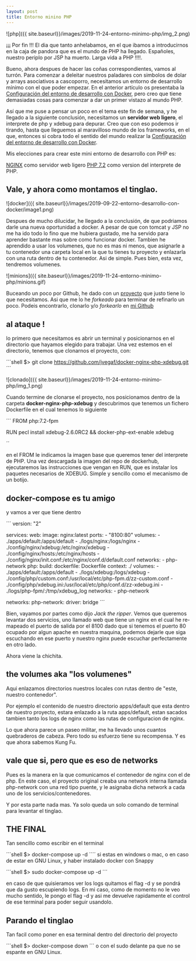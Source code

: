 ```yaml
---
layout: post
title: Entorno minino PHP
---
```


![php]({{ site.baseurl}}/images/2019-11-24-entorno-minimo-php/img_2.png)

¡¡¡ Por fin !!! El dia que tanto anhelabamos, en el que ibamos a introducirnos en la caja de pandora que es el mundo de PHP ha llegado. Españoles, nuestro periplo por JSP ha muerto. Larga vida a PHP !!!!.


Bueno, ahora despues de hacer las coñas correspondientes, vamos al turrón. Para comenzar a deleitar nuestros paladares con simbolos de dolar y arrays asociativos a cascoporro, necesitamos un entorno de desarrollo mínimo con el que poder empezar. En el anterior artículo os presentaba la [Configuración del entorno de desarrollo con Docker](https://jvegaf.github.io/entorno-desarrollo-con-docker/), pero creo que tiene demasiadas cosas para comenzar a dar un primer vistazo al mundo PHP.

Así que me puse a pensar un poco en el tema este fin de semana, y he llegado a la siguiente conclusión, necesitamos un **servidor web ligero**, el interprete de php y xdebug para depurar. Creo que con eso podemos ir tirando, hasta que lleguemos al maravilloso mundo de los frameworks, en el que, entonces si cobra todo el sentido del mundo realizar la [Configuración del entorno de desarrollo con Docker](https://jvegaf.github.io/entorno-desarrollo-con-docker/).

Mis elecciones para crear este mini entorno de desarrollo con PHP es:

[NGINX](https://www.nginx.com/) como servidor web ligero
[PHP 7.2](https://www.php.net/) como version del interprete de PHP.


## Vale, y ahora como montamos el tinglao.

![docker]({{ site.baseurl}}/images/2019-09-22-entorno-desarrollo-con-docker/image1.png)

Despues de mucho dilucidar, he llegado a la conclusión, de que podriamos darle una nueva oportunidad a docker. A pesar de que con tomcat y JSP no me ha ido todo lo fino que me hubiera gustado, me ha servido para aprender bastante mas sobre como funcionar docker. Tambien he aprendido a usar los volumenes, que no es mas ni menos, que asignarle a tu contenedor una carpeta local en la que tu tienes tu proyecto y enlazarla con una ruta dentro de tu contenedor. Asi de simple. Pues bien, esta vez, tendremos volumenes.

![minions]({{ site.baseurl}}/images/2019-11-24-entorno-minimo-php/minions.gif)

Buceando un poco por Github, he dado con un [proyecto](https://github.com/ionut-botizan/docker-nginx-php-xdebug) que justo tiene lo que necesitamos. Asi que me lo he *forkeado* para terminar de refinarlo un poco. Podeis encontrarlo, clonarlo y/o *forkearlo* en [mi Github](https://github.com/jvegaf/docker-nginx-php-xdebug)

## al ataque !

lo primero que necesitamos es abrir un terminal y posicionarnos en el directorio que hayamos elegido para trabajar. Una vez estemos en el directorio, tenemos que clonarnos el proyecto, con:

´´´shell
  $> git clone https://github.com/jvegaf/docker-nginx-php-xdebug.git
´´´

![clonado]({{ site.baseurl}}/images/2019-11-24-entorno-minimo-php/img_1.png)

Cuando termine de clonarse el proyecto, nos posicionamos dentro de la carpeta **docker-nginx-php-xdebug** y descubrimos que tenemos un fichero Dockerfile en el cual tenemos lo siguiente

´´´
FROM php:7.2-fpm 

RUN pecl install xdebug-2.6.0RC2 && docker-php-ext-enable xdebug

´´

en el FROM le indicamos la imagen base que queremos tener del interprete de PHP. Una vez descargada la imagen del repo de dockerhub, ejecutaremos las instrucciones que vengan en RUN, que es instalar los paquetes necesarios de XDEBUG. Simple y sencillo como el mecanismo de un botijo.

## docker-compose es tu amigo

y vamos a ver que tiene dentro

´´´
version: "2"

services:
    web:
        image: nginx:latest
        ports:
            - "8100:80"
        volumes:
            - ./apps/default:/apps/default
            - ./logs/nginx:/logs/nginx
            - ./config/nginx/xdebug:/etc/nginx/xdebug
            - ./config/nginx/hosts:/etc/nginx/hosts
            - ./config/nginx/init.conf:/etc/nginx/conf.d/default.conf
        networks:
            - php-network
    php:
        build:
            dockerfile: Dockerfile
            context: ./
        volumes:
            - ./apps/default:/apps/default
            - ./logs/xdebug:/logs/xdebug
            - ./config/php/custom.conf:/usr/local/etc/php-fpm.d/zz-custom.conf
            - ./config/php/xdebug.ini:/usr/local/etc/php/conf.d/zz-xdebug.ini
            - ./logs/php-fpm/:/tmp/xdebug_log
        networks:
            - php-network

networks:
    php-network:
        driver: bridge
´´´

Bien, vayamos por partes como dijo *Jack the ripper*. Vemos que queremos levantar dos servicios, uno llamado web que tiene un nginx en el cual he re-mapeado el puerto de salida por el 8100 dado que si tenemos el puerto 80 ocupado por algun apache en nuestra maquina, podemos dejarle que siga escuchando en ese puerto y nuestro nginx puede escuchar perfectamente en otro lado.

Ahora viene la chichita.

## the volumes aka "los volumenes"

Aqui enlazamos directorios nuestros locales con rutas dentro de "este, nuestro contenedor".

Por ejemplo el contenido de nuestro directorio apps/default que esta dentro de nuestro proyecto, estara enlazado a la ruta apps/default, estan sacados tambien tanto los logs de nginx como las rutas de configuracion de nginx.

Lo que ahora parece un paseo militar, me ha llevado unos cuantos quebraderos de cabeza. Pero todo su esfuerzo tiene su recompensa. Y es que ahora sabemos Kung Fu.

## vale que si, pero que es eso de networks

Pues es la manera en la que comunicamos el contenedor de nginx con el de php. En este caso, el proyecto original creaba una network interna llamada php-network con una red tipo puente, y le asignaba dicha network a cada uno de los servicios/contenedores.

Y por esta parte nada mas. Ya solo queda un solo comando de terminal para levantar el tinglao.


## THE FINAL

Tan sencillo como escribir en el terminal

´´´shell
$> docker-compose up -d 
´´´´
si estas en windows o mac, o en caso de estar en GNU Linux, y haber instalado docker con Snappy

´´´shell
$> sudo docker-compose up -d
´´´

en caso de que quisieramos ver los logs quitamos el flag -d y se pondrá que da gusto escupiendo logs. En mi caso, como de momento no le veo mucho sentido, le pongo el flag -d y asi me devuelve rapidamente el control de ese terminal para poder seguir usandolo.

## Parando el tinglao

Tan facil como poner en esa terminal dentro del directorio del proyecto

´´´shell
$> docker-compose down
´´´
o con el sudo delante pa que no se espante en GNU Linux.



